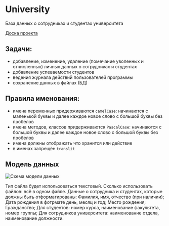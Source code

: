 # University

База данных о сотрудниках и студентах университета

[Доска проекта](https://wbd.ms/share/v2/aHR0cHM6Ly93aGl0ZWJvYXJkLm1pY3Jvc29mdC5jb20vYXBpL3YxLjAvd2hpdGVib2FyZHMvcmVkZWVtLzA1MTdkOTgxNmRiYzQzZmM4YWFhMzE0NjRjZjU0MzM1X0JCQTcxNzYyLTEyRTAtNDJFMS1CMzI0LTVCMTMxRjQyNEUzRF9mNWJiYTU2Ni1lYzMyLTQxYjEtOGY2NS00Mzk4ZTA2NmU4ODE=)

## Задачи:
- добавление, изменение, удаление (помечание уволенных и отчисленных) личных данных о сотрудниках и студентах
- добавление успеваемости студентов
- ведения журнала действий пользователей программы
- сохранение данных в файлах (БД)

## Правила именования:
- имена переменных придерживаются `camelCase`: начинаются с маленькой буквы и далее каждое новое слово с большой буквы без пробелов
- имена методов, классов придерживаются `PascalCase`: начинаются с большой буквы и далее каждое новое слово с большой буквы без пробелов
- имена должны отображать что хранится или действие
- в именах запрещён `translit`

## Модель данных
![Схема модели данных](university_data_model.png)

Тип файла будет использоваться текстовый.
Сколько использовать файлов: всё в одном файле. 
Данные о сотрудника и студентах, которые должны быть отформатированы:
Фамилия, имя, отчество (при наличии);
Дата рождения в фотрмате день, месяц и год;
Место рождения;
Гражданство;
Для студентов: номер курса, наименование факультета, номер группы;
Для сотрудников университета: наименование отдела, наименование должности.
